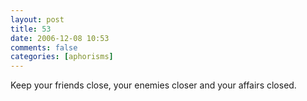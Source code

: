 ```yaml
---
layout: post
title: 53
date: 2006-12-08 10:53
comments: false
categories: [aphorisms]
---
```


Keep your friends close, your enemies closer and your affairs closed.
